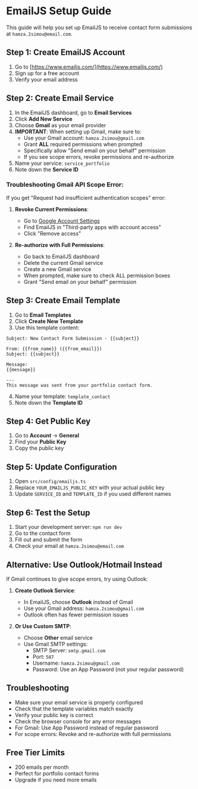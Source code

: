 # EmailJS Setup Guide

This guide will help you set up EmailJS to receive contact form submissions at `hamza.2simou@email.com`.

## Step 1: Create EmailJS Account

1. Go to [https://www.emailjs.com/](https://www.emailjs.com/)
2. Sign up for a free account
3. Verify your email address

## Step 2: Create Email Service

1. In the EmailJS dashboard, go to **Email Services**
2. Click **Add New Service**
3. Choose **Gmail** as your email provider
4. **IMPORTANT**: When setting up Gmail, make sure to:
   - Use your Gmail account: `hamza.2simou@gmail.com`
   - Grant **ALL** required permissions when prompted
   - Specifically allow "Send email on your behalf" permission
   - If you see scope errors, revoke permissions and re-authorize
5. Name your service: `service_portfolio`
6. Note down the **Service ID**

### Troubleshooting Gmail API Scope Error:

If you get "Request had insufficient authentication scopes" error:

1. **Revoke Current Permissions**:

   - Go to [Google Account Settings](https://myaccount.google.com/permissions)
   - Find EmailJS in "Third-party apps with account access"
   - Click "Remove access"

2. **Re-authorize with Full Permissions**:
   - Go back to EmailJS dashboard
   - Delete the current Gmail service
   - Create a new Gmail service
   - When prompted, make sure to check ALL permission boxes
   - Grant "Send email on your behalf" permission

## Step 3: Create Email Template

1. Go to **Email Templates**
2. Click **Create New Template**
3. Use this template content:

```
Subject: New Contact Form Submission - {{subject}}

From: {{from_name}} ({{from_email}})
Subject: {{subject}}

Message:
{{message}}

---
This message was sent from your portfolio contact form.
```

4. Name your template: `template_contact`
5. Note down the **Template ID**

## Step 4: Get Public Key

1. Go to **Account** → **General**
2. Find your **Public Key**
3. Copy the public key

## Step 5: Update Configuration

1. Open `src/config/emailjs.ts`
2. Replace `YOUR_EMAILJS_PUBLIC_KEY` with your actual public key
3. Update `SERVICE_ID` and `TEMPLATE_ID` if you used different names

## Step 6: Test the Setup

1. Start your development server: `npm run dev`
2. Go to the contact form
3. Fill out and submit the form
4. Check your email at `hamza.2simou@email.com`

## Alternative: Use Outlook/Hotmail Instead

If Gmail continues to give scope errors, try using Outlook:

1. **Create Outlook Service**:

   - In EmailJS, choose **Outlook** instead of Gmail
   - Use your Gmail address: `hamza.2simou@gmail.com`
   - Outlook often has fewer permission issues

2. **Or Use Custom SMTP**:
   - Choose **Other** email service
   - Use Gmail SMTP settings:
     - SMTP Server: `smtp.gmail.com`
     - Port: `587`
     - Username: `hamza.2simou@gmail.com`
     - Password: Use an App Password (not your regular password)

## Troubleshooting

- Make sure your email service is properly configured
- Check that the template variables match exactly
- Verify your public key is correct
- Check the browser console for any error messages
- For Gmail: Use App Password instead of regular password
- For scope errors: Revoke and re-authorize with full permissions

## Free Tier Limits

- 200 emails per month
- Perfect for portfolio contact forms
- Upgrade if you need more emails
